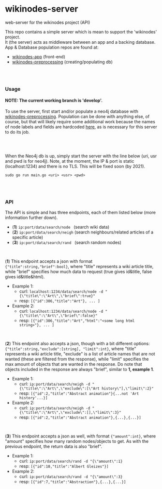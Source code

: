 # wikinodes-server
web-server for the wikinodes project (API)
<br>

This repo contains a simple server which is mean to support the 'wikinodes' project. <br>
It (the server) acts as middleware between an app and a backing database.
<br>
App & Database population repos are found at:
  * [wikinodes-app](https://github.com/crunchypi/wikinodes-app) (front-end)
  * [wikinodes-preprocessing](https://github.com/crunchypi/wikinodes-preprocessing) (creating/populating db)

<br>
<br>

### Usage

#### NOTE: The current working branch is 'develop'.

To use the server, first start and/or populate a neo4j database with [wikinodes-preprocessing](https://github.com/crunchypi/wikinodes-preprocessing). Population can be done with anything else, of course, but that will likely require some additional work because the names of node labels and fields are hardcoded [here](https://github.com/crunchypi/wikinodes-server/blob/develop/db/neo4j/neo4j.go), as is necessary for this server to do its job.

<br><br>

When the Neo4j db is up, simply start the server with the line below (uri, usr and pwd is for neo4j). Note, at the moment, the IP & port is static (localhost:1234) and there is no TLS. This will be fixed soon (by 2021).
```
sudo go run main.go <uri> <usr> <pwd>
```

<br> <br>
### API

The API is simple and has three endpoints, each of them listed below (more information further down).
* (**1**) ```ip:port/data/search/node ```  (search wiki data)
* (**2**) ```ip:port/data/search/neigh```  (search neighbours/related articles of a specific article)
* (**3**) ```ip:port/data/search/rand ```  (search random nodes)

<br>

(**1**) This endpoint accepts a json with format ```{"title":string,"brief":bool}```, where "title" represents a wiki article title, while "brief" specifies how much data to request (true gives id&title, false gives id&title&html).
* Example 1:
  * curl: ```localhost:1234/data/search/node -d "{\"title\":\"Art\",\"brief\":true}"```
  * resp: ```[{"id":306,"title":"Art"}, ... ]```
* Example 2:
  * curl: ```localhost:1234/data/search/node -d "{\"title\":\"Art\",\"brief\":false}"```
  * resp: ```[{"id":306,"title":"Art","html":"<some long html string>"}, ... ]```
  
<br>
  
(**2**) This endpoint also accepts a json, though with a bit different options: ```{"title":string,"exclude":[string], "limit":int}```, where "title" represents a wiki article title, "exclude" is a list of article names that are not wanted (these are filtered from the response), while "limit" specifies the max amount of objects that are wanted in the response. Do note that objects included in the response are always "brief", similar to **1, example 1**.
* Example 1:
  * curl: ```ip:port/data/search/neigh -d "{\"title\":\"Art\",\"exclude\":[\"Art history\"],\"limit\":2}"```
  * resp: ```[{"id":2,"title":"Abstract animation"}{...not 'Art history'...}]```
* Example 2:
  * curl: ```ip:port/data/search/neigh -d "{\"title\":\"Art\",\"exclude\":[],\"limit\":3}"```
  * resp: ```[{"id":2,"title":"Abstract animation"},{...},{...}]```

<br>

(**3**) This endpoint accepts a json as well, with format ```{"amount":int}```, where "amount" specifies how many random nodes/objects to get. As with the previous endpoint, the return data is also "brief".
* Example 1:
  * curl: ```ip:port/data/search/rand -d "{\"amount\":1}```
  * resp: ```[{"id":10,"title":"Albert Gleizes"}]```
* Example 2:
  * curl: ```ip:port/data/search/rand -d "{\"amount\":3}```
  * resp: ```[{"id":7,"title":"Abstraction"},{...},{...}]```

